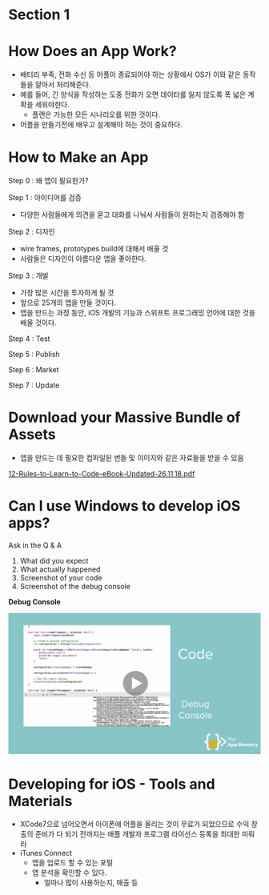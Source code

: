 # Section 1

# How Does an App Work?

- 배터리 부족, 전화 수신 등 어플이 종료되어야 하는 상황에서 OS가 이와 같은 동작들을 알아서 처리해준다.
- 예를 들어, 긴 양식을 작성하는 도중 전화가 오면 데이터를 잃지 않도록 폭 넓은 계확을 세워야한다.
    - 플랜은 가능한 모든 시나리오를 위한 것이다.
- 어플을 만들기전에 배우고 설계해야 하는 것이 중요하다.

# How to Make an App

Step 0 : 왜 앱이 필요한가?

Step 1 : 아이디어를 검증

- 다양한 사람들에게 의견을 묻고 대화를 나눠서 사람들이 원하는지 검증해야 함

Step 2 : 디자인

- wire frames, prototypes build에 대해서 배울 것
- 사람들은 디자인이 아름다운 앱을 좋아한다.

Step 3 : 개발

- 가장 많은 시간을 투자하게 될 것
- 앞으로 25개의 앱을 만들 것이다.
- 앱을 만드는 과정 동안, iOS 개발의 기능과 스위프트 프로그래밍 언어에 대한 것을 배울 것이다.

Step 4 : Test

Step 5 : Publish

Step 6 : Market

Step 7 : Update

# Download your Massive Bundle of Assets

- 앱을 만드는 데 필요한 컴파일된 번들 및 이미지와 같은 자료들을 받을 수 있음

[12-Rules-to-Learn-to-Code-eBook-Updated-26.11.18.pdf](Section%201%20be2347432c12445692508a63d321a290/12-Rules-to-Learn-to-Code-eBook-Updated-26.11.18.pdf)

# Can I use Windows to develop iOS apps?

Ask in the Q & A

1. What did you expect
2. What actually happened
3. Screenshot of your code
4. Screenshot of the debug console

**Debug Console**

![Section%201%20be2347432c12445692508a63d321a290/Untitled.png](Section%201%20be2347432c12445692508a63d321a290/Untitled.png)

# Developing for iOS - Tools and Materials

- XCode7으로 넘어오면서 아이폰에 어플을 올리는 것이 무료가 되었으므로 수익 창출의 준비가 다 되기 전까지는 애플 개발자 프로그램 라이선스 등록을 최대한 미뤄라
- iTunes Connect
    - 앱을 업로드 할 수 있는 포털
    - 앱 분석을 확인할 수 있다.
        - 얼마나 많이 사용하는지, 매출 등
